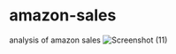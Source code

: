 # amazon-sales
analysis of amazon sales
![Screenshot (11)](https://github.com/aryan-thakur01/amazon-sales/assets/116895179/f41c17c0-a197-495f-8604-c4f248b93f27)
